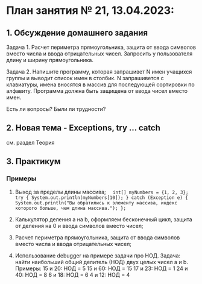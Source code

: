 # План занятия № 21, 13.04.2023:

## 1. Обсуждение домашнего задания
Задача 1.
Расчет периметра прямоугольника, защита от ввода символов вместо числа
и ввода отрицательных чисел.
Запросить у пользователя длину и ширину прямоугольника.

Задача 2.
Напишите программу, которая запрашивет N имен учащихся группы и выводит список имен в столбик.
N запрашивется с клавиатуры, имена вносятся в массив для последующей сортировки по алфавиту.
Программа должна быть защищена от ввода чисел вместо имен.

Есть ли вопросы? Были ли трудности?

## 2. Новая тема - Exceptions, try ... catch
см. раздел Теория

## 3. Практикум 
### Примеры 
1. Выход за пределы длины массива;
       `  int[] myNumbers = {1, 2, 3};
       try {
       System.out.println(myNumbers[10]);
       } catch (Exception e) {
       System.out.println("Вы обратились к элементу массива, индекс которого больше, чем длина массива.");
       };`
2. Калькулятор деления a на b, оформляем бесконечный цикл, защита от деления на 0
   и ввода символов вместо чисел;

3. Расчет периметра прямоугольника, защита от ввода символов вместо числа
   и ввода отрицательных чисел;

4. Использование debugger на примере задачи про НОД.
   Задача: найти наибольший общий делитель (НОД) двух целых чисел a и b.
   Примеры:
   15 и 20: НОД = 5
   15 и 60: НОД = 15
   17 и 23: НОД = 1
   24 и 40: НОД = 8
   6 и 18: НОД = 6
   4 и 12: НОД = 4






